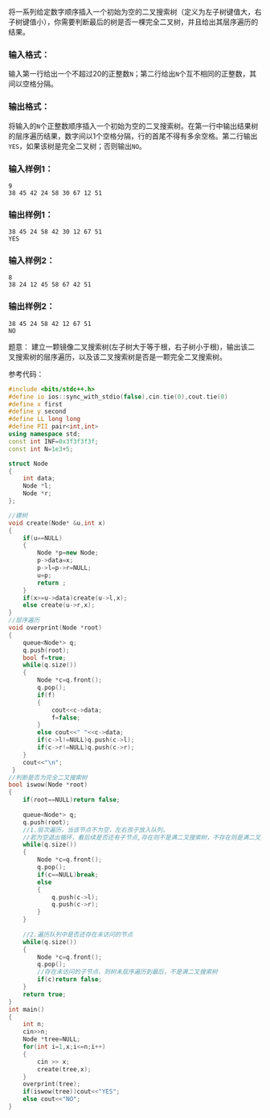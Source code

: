 ​	将一系列给定数字顺序插入一个初始为空的二叉搜索树（定义为左子树键值大，右子树键值小），你需要判断最后的树是否一棵完全二叉树，并且给出其层序遍历的结果。

### 输入格式：

​	输入第一行给出一个不超过20的正整数`N`；第二行给出`N`个互不相同的正整数，其间以空格分隔。

### 输出格式：

​	将输入的`N`个正整数顺序插入一个初始为空的二叉搜索树。在第一行中输出结果树的层序遍历结果，数字间以1个空格分隔，行的首尾不得有多余空格。第二行输出`YES`，如果该树是完全二叉树；否则输出`NO`。

### 输入样例1：

```in
9
38 45 42 24 58 30 67 12 51
```

### 输出样例1：

```out
38 45 24 58 42 30 12 67 51
YES
```

### 输入样例2：

```
8
38 24 12 45 58 67 42 51
```

### 输出样例2：

```
38 45 24 58 42 12 67 51
NO
```



题意： 建立一颗镜像二叉搜索树(左子树大于等于根，右子树小于根)，输出该二叉搜索树的层序遍历，以及该二叉搜索树是否是一颗完全二叉搜索树。



参考代码：

```c++
#include <bits/stdc++.h>
#define io ios::sync_with_stdio(false),cin.tie(0),cout.tie(0)
#define x first
#define y second
#define LL long long
#define PII pair<int,int>
using namespace std;
const int INF=0x3f3f3f3f;
const int N=1e3+5;

struct Node
{
	int data;
	Node *l;
	Node *r;
}; 

//建树 
void create(Node* &u,int x)
{
	if(u==NULL)
	{
		Node *p=new Node;
		p->data=x;
		p->l=p->r=NULL;
		u=p;
		return ;
	}
	if(x>=u->data)create(u->l,x);
	else create(u->r,x);
}
//层序遍历
void overprint(Node *root)
{
	queue<Node*> q;
	q.push(root);
	bool f=true;
	while(q.size())
	{
		Node *c=q.front();
		q.pop();
		if(f)
		{
			cout<<c->data;
			f=false;
		}
		else cout<<" "<<c->data;
		if(c->l!=NULL)q.push(c->l);
		if(c->r!=NULL)q.push(c->r);
	}
	cout<<"\n";
 } 
//判断是否为完全二叉搜索树
bool iswow(Node *root)
{
	if(root==NULL)return false;
	
	queue<Node*> q;
	q.push(root);
	//1.层次遍历，当该节点不为空，左右孩子放入队列。
	//若为空退出循环，看后续是否还有子节点,存在则不是满二叉搜索树，不存在则是满二叉搜索树 
	while(q.size())
	{
		Node *c=q.front();
		q.pop();
		if(c==NULL)break;
		else
		{
			q.push(c->l);		
			q.push(c->r);
		}
	}
	
	//2.遍历队列中是否还存在未访问的节点 
	while(q.size())
	{
		Node *c=q.front();
		q.pop();
		//存在未访问的子节点，则树未层序遍历到最后，不是满二叉搜索树 
		if(c)return false;
	}
	return true;	
} 
int main()
{
 	int n;
 	cin>>n;
 	Node *tree=NULL;
 	for(int i=1,x;i<=n;i++)
 	{
 		cin >> x;
 		create(tree,x);	
	}
	overprint(tree);
	if(iswow(tree))cout<<"YES";
	else cout<<"NO";
}
```


